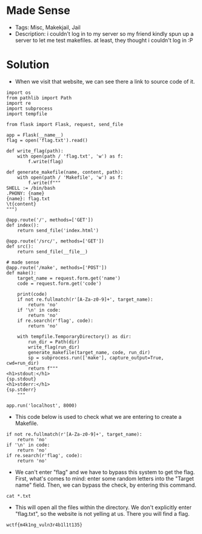 # Made Sense
- Tags: Misc, Makekjail, Jail
- Description: i couldn't log in to my server so my friend kindly spun up a server to let me test makefiles. at least, they thought i couldn't log in :P

# Solution
- When we visit that website, we can see there a link to source code of it.

```
import os
from pathlib import Path
import re
import subprocess
import tempfile

from flask import Flask, request, send_file

app = Flask(__name__)
flag = open('flag.txt').read()

def write_flag(path):
    with open(path / 'flag.txt', 'w') as f:
        f.write(flag)

def generate_makefile(name, content, path):
    with open(path / 'Makefile', 'w') as f:
        f.write(f"""
SHELL := /bin/bash
.PHONY: {name}
{name}: flag.txt
\t{content}
""")

@app.route('/', methods=['GET'])
def index():
    return send_file('index.html')

@app.route('/src/', methods=['GET'])
def src():
    return send_file(__file__)

# made sense
@app.route('/make', methods=['POST'])
def make():
    target_name = request.form.get('name')
    code = request.form.get('code')

    print(code)
    if not re.fullmatch(r'[A-Za-z0-9]+', target_name):
        return 'no'
    if '\n' in code:
        return 'no'
    if re.search(r'flag', code):
        return 'no'

    with tempfile.TemporaryDirectory() as dir:
        run_dir = Path(dir)
        write_flag(run_dir)
        generate_makefile(target_name, code, run_dir)
        sp = subprocess.run(['make'], capture_output=True, cwd=run_dir)
        return f"""
<h1>stdout:</h1>
{sp.stdout}
<h1>stderr:</h1>
{sp.stderr}
    """

app.run('localhost', 8000)
```

- This code below is used to check what we are entering to create a Makefile.

```
if not re.fullmatch(r'[A-Za-z0-9]+', target_name):
    return 'no'
if '\n' in code:
    return 'no'
if re.search(r'flag', code):
    return 'no'
```

- We can't enter "flag" and we have to bypass this system to get the flag. First, what's comes to mind: enter some random letters into the "Target name" field. Then, we can bypass the check, by entering this command.

```
cat *.txt
```

- This will open all the files within the directory. We don't explicitly enter "flag.txt", so the website is not yelling at us. There you will find a flag.

```
wctf{m4k1ng_vuln3r4b1l1t135}
```
